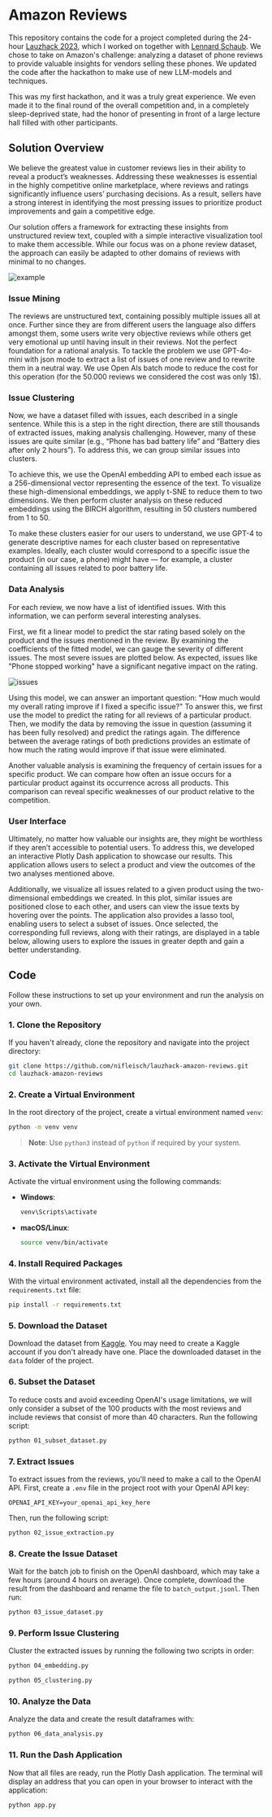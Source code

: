 # Amazon Reviews

This repository contains the code for a project completed during the 24-hour [Lauzhack 2023](https://lauzhack-2023.devpost.com), which I worked on together with [Lennard Schaub](https://github.com/try1233). We chose to take on Amazon's challenge: analyzing a dataset of phone reviews to provide valuable insights for vendors selling these phones. We updated the code after the hackathon to make use of new LLM-models and techniques.

This was my first hackathon, and it was a truly great experience. We even made it to the final round of the overall competition and, in a completely sleep-deprived state, had the honor of presenting in front of a large lecture hall filled with other participants.

## Solution Overview

We believe the greatest value in customer reviews lies in their ability to reveal a product’s weaknesses. Addressing these weaknesses is essential in the highly competitive online marketplace, where reviews and ratings significantly influence users’ purchasing decisions. As a result, sellers have a strong interest in identifying the most pressing issues to prioritize product improvements and gain a competitive edge.

Our solution offers a framework for extracting these insights from unstructured review text, coupled with a simple interactive visualization tool to make them accessible. While our focus was on a phone review dataset, the approach can easily be adapted to other domains of reviews with minimal to no changes.

![example](assets/usage_example.gif)

### Issue Mining

The reviews are unstructured text, containing possibly multiple issues all at once. Further since they are from different users the language also differs amongst them, some users write very objective reviews while others get very emotional up until having insult in their reviews. Not the perfect foundation for a rational analysis. To tackle the problem we use GPT-4o-mini with json mode to extract a list of issues of one review and to rewrite them in a neutral way. We use Open AIs batch mode to reduce the cost for this operation (for the 50.000 reviews we considered the cost was only 1$).

### Issue Clustering

Now, we have a dataset filled with issues, each described in a single sentence. While this is a step in the right direction, there are still thousands of extracted issues, making analysis challenging. However, many of these issues are quite similar (e.g., “Phone has bad battery life” and “Battery dies after only 2 hours”). To address this, we can group similar issues into clusters.

To achieve this, we use the OpenAI embedding API to embed each issue as a 256-dimensional vector representing the essence of the text. To visualize these high-dimensional embeddings, we apply t-SNE to reduce them to two dimensions. We then perform cluster analysis on these reduced embeddings using the BIRCH algorithm, resulting in 50 clusters numbered from 1 to 50.

To make these clusters easier for our users to understand, we use GPT-4 to generate descriptive names for each cluster based on representative examples. Ideally, each cluster would correspond to a specific issue the product (in our case, a phone) might have — for example, a cluster containing all issues related to poor battery life.

### Data Analysis

For each review, we now have a list of identified issues. With this information, we can perform several interesting analyses.

First, we fit a linear model to predict the star rating based solely on the product and the issues mentioned in the review. By examining the coefficients of the fitted model, we can gauge the severity of different issues. The most severe issues are plotted below. As expected, issues like "Phone stopped working" have a significant negative impact on the rating.

![issues](assets/coeffs.png)

Using this model, we can answer an important question: "How much would my overall rating improve if I fixed a specific issue?" To answer this, we first use the model to predict the rating for all reviews of a particular product. Then, we modify the data by removing the issue in question (assuming it has been fully resolved) and predict the ratings again. The difference between the average ratings of both predictions provides an estimate of how much the rating would improve if that issue were eliminated.

Another valuable analysis is examining the frequency of certain issues for a specific product. We can compare how often an issue occurs for a particular product against its occurrence across all products. This comparison can reveal specific weaknesses of our product relative to the competition.

### User Interface

Ultimately, no matter how valuable our insights are, they might be worthless if they aren’t accessible to potential users. To address this, we developed an interactive Plotly Dash application to showcase our results. This application allows users to select a product and view the outcomes of the two analyses mentioned above.

Additionally, we visualize all issues related to a given product using the two-dimensional embeddings we created. In this plot, similar issues are positioned close to each other, and users can view the issue texts by hovering over the points. The application also provides a lasso tool, enabling users to select a subset of issues. Once selected, the corresponding full reviews, along with their ratings, are displayed in a table below, allowing users to explore the issues in greater depth and gain a better understanding.

## Code

Follow these instructions to set up your environment and run the analysis on your own.

### 1. **Clone the Repository**

If you haven't already, clone the repository and navigate into the project directory:

```bash
git clone https://github.com/nifleisch/lauzhack-amazon-reviews.git
cd lauzhack-amazon-reviews
```

### 2. **Create a Virtual Environment**

In the root directory of the project, create a virtual environment named `venv`:

```bash
python -m venv venv
```

> **Note**: Use `python3` instead of `python` if required by your system.

### 3. **Activate the Virtual Environment**

Activate the virtual environment using the following commands:

- **Windows**:

  ```bash
  venv\Scripts\activate
  ```

- **macOS/Linux**:

  ```bash
  source venv/bin/activate
  ```

### 4. **Install Required Packages**

With the virtual environment activated, install all the dependencies from the `requirements.txt` file:

```bash
pip install -r requirements.txt
```

### 5. **Download the Dataset**

Download the dataset from [Kaggle](https://www.kaggle.com/datasets/PromptCloudHQ/amazon-reviews-unlocked-mobile-phones). You may need to create a Kaggle account if you don't already have one. Place the downloaded dataset in the `data` folder of the project.

### 6. **Subset the Dataset**

To reduce costs and avoid exceeding OpenAI's usage limitations, we will only consider a subset of the 100 products with the most reviews and include reviews that consist of more than 40 characters. Run the following script:

```bash
python 01_subset_dataset.py
```

### 7. **Extract Issues**

To extract issues from the reviews, you'll need to make a call to the OpenAI API. First, create a `.env` file in the project root with your OpenAI API key:

```plaintext
OPENAI_API_KEY=your_openai_api_key_here
```

Then, run the following script:

```bash
python 02_issue_extraction.py
```

### 8. **Create the Issue Dataset**

Wait for the batch job to finish on the OpenAI dashboard, which may take a few hours (around 4 hours on average). Once complete, download the result from the dashboard and rename the file to `batch_output.jsonl`. Then run:

```bash
python 03_issue_dataset.py
```

### 9. **Perform Issue Clustering**

Cluster the extracted issues by running the following two scripts in order:

```bash
python 04_embedding.py
```

```bash
python 05_clustering.py
```

### 10. **Analyze the Data**

Analyze the data and create the result dataframes with:

```bash
python 06_data_analysis.py
```

### 11. **Run the Dash Application**

Now that all files are ready, run the Plotly Dash application. The terminal will display an address that you can open in your browser to interact with the application:

```bash
python app.py
```
